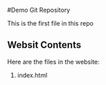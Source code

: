 #Demo Git Repository

This is the first file in this repo

## Websit Contents

Here are the files in the website:

1. index.html